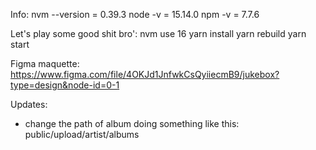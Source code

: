 Info: 
nvm --version = 0.39.3 
node -v = 15.14.0
npm -v = 7.7.6


Let's play some good shit bro':
nvm use 16
yarn install 
yarn rebuild 
yarn start

Figma maquette: 
https://www.figma.com/file/4OKJd1JnfwkCsQyiiecmB9/jukebox?type=design&node-id=0-1

Updates:
- change the path of album doing something like this: 
    public/upload/artist/albums